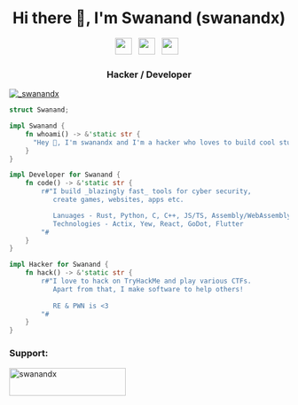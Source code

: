 <h1 align="center">Hi there 👋, I'm Swanand (swanandx)</h1>
<p align='center'> 
<a href="https://www.linkedin.com/in/swanandx/"><img height="30" src="https://raw.githubusercontent.com/trinwin/trinwin/master/icons/linkedin.png?raw=true"></a>&nbsp;&nbsp;
<a href="https://twitter.com/_swanandx"><img height="30" src="https://raw.githubusercontent.com/trinwin/trinwin/master/icons/twitter.png?raw=true"></a>&nbsp;&nbsp;
<a href="https://www.youtube.com/c/swanandx"><img height="30" src="https://raw.githubusercontent.com/rahuldkjain/github-profile-readme-generator/master/src/images/icons/Social/youtube.svg"></a>&nbsp;&nbsp;
<h3 align="center">Hacker / Developer</h3>

<p align="left"> <a href="https://twitter.com/_swanandx" target="blank"><img src="https://img.shields.io/twitter/follow/_swanandx?logo=twitter&style=for-the-badge" alt="_swanandx" /></a> </p>

```rust
struct Swanand;

impl Swanand {
    fn whoami() -> &'static str {
      "Hey 👋, I'm swanandx and I'm a hacker who loves to build cool stuff"
    }
}

impl Developer for Swanand {
    fn code() -> &'static str {
        r#"I build _blazingly fast_ tools for cyber security,
           create games, websites, apps etc.

           Lanuages - Rust, Python, C, C++, JS/TS, Assembly/WebAssembly
           Technologies - Actix, Yew, React, GoDot, Flutter
        "#
    }
}

impl Hacker for Swanand {
    fn hack() -> &'static str {
        r#"I love to hack on TryHackMe and play various CTFs.
           Apart from that, I make software to help others!
           
           RE & PWN is <3
        "#
    }
}
```

<h3 align="left">Support:</h3>
<p><a href="https://www.buymeacoffee.com/swanandx"> <img align="left" src="https://cdn.buymeacoffee.com/buttons/v2/default-yellow.png" height="50" width="210" alt="swanandx" /></a></p><br><br>
